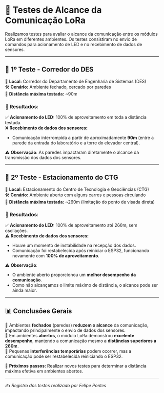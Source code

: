
# 📡 Testes de Alcance da Comunicação LoRa

Realizamos testes para avaliar o alcance da comunicação entre os módulos LoRa em diferentes ambientes. Os testes consistiram no envio de comandos para acionamento de LED e no recebimento de dados de sensores.

---

## 🔬 **1º Teste - Corredor do DES**

📍 **Local:** Corredor do Departamento de Engenharia de Sistemas (DES)  
🛠 **Cenário:** Ambiente fechado, cercado por paredes  
📏 **Distância máxima testada:** ~90m

### 🔹 **Resultados:**
✅ **Acionamento do LED:** 100% de aproveitamento em toda a distância testada.  
❌ **Recebimento de dados dos sensores:**
   - Comunicação interrompida a partir de aproximadamente **90m** (entre a parede da entrada do laboratório e a torre do elevador central).

⚠ **Observação:** As paredes impactaram diretamente o alcance da transmissão dos dados dos sensores.

---

## 🚗 **2º Teste - Estacionamento do CTG**

📍 **Local:** Estacionamento do Centro de Tecnologia e Geociências (CTG)  
🛠 **Cenário:** Ambiente aberto com alguns carros e pessoas circulando  
📏 **Distância máxima testada:** ~260m (limitação do ponto de visada direta)

### 🔹 **Resultados:**
✅ **Acionamento do LED:** 100% de aproveitamento até 260m, sem oscilações.  
⚠ **Recebimento de dados dos sensores:**
   - Houve um momento de instabilidade na recepção dos dados.
   - Comunicação foi restabelecida após reiniciar o ESP32, funcionando novamente com **100% de aproveitamento**.

⚠ **Observação:**
- O ambiente aberto proporcionou um **melhor desempenho da comunicação**.
- Como não alcançamos o limite máximo de distância, o alcance pode ser ainda maior.

---

## 📊 **Conclusões Gerais**

🔹 Ambientes **fechados** (paredes) **reduzem o alcance** da comunicação, impactando principalmente o envio de dados dos sensores.  
🔹 Em ambientes **abertos**, o módulo LoRa demonstrou **excelente desempenho**, mantendo a comunicação mesmo a **distâncias superiores a 260m**.  
🔹 Pequenas **interferências temporárias** podem ocorrer, mas a comunicação pode ser restabelecida reiniciando o ESP32.  

📌 **Próximos passos:** Realizar novos testes para determinar a distância máxima efetiva em ambientes abertos.

---

✍ *Registro dos testes realizado por Felipe Pontes*


